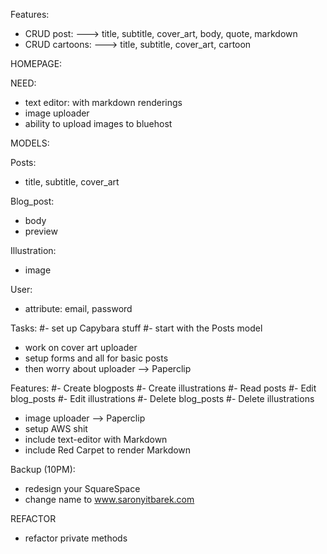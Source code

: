 Features:
- CRUD post:
---> title, subtitle, cover_art, body, quote, markdown
- CRUD cartoons:
---> title, subtitle, cover_art, cartoon

HOMEPAGE:

NEED:
- text editor: with markdown renderings
- image uploader
- ability to upload images to bluehost

MODELS:

Posts:
- title, subtitle, cover_art

Blog_post:
- body
- preview

Illustration:
- image

User:
- attribute: email, password

Tasks:
#- set up Capybara stuff
#- start with the Posts model
- work on cover art uploader
- setup forms and all for basic posts
- then worry about uploader --> Paperclip

Features:
#- Create blogposts
#- Create illustrations
#- Read posts
#- Edit blog_posts
#- Edit illustrations
#- Delete blog_posts
#- Delete illustrations
- image uploader --> Paperclip
- setup AWS shit
- include text-editor with Markdown
- include Red Carpet to render Markdown

Backup (10PM):
- redesign your SquareSpace
- change name to www.saronyitbarek.com


REFACTOR
- refactor private methods